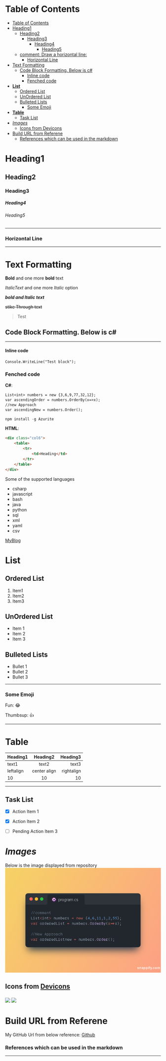 [Create Table of Contents for the below Content]: #
# Table of Contents
- [Table of Contents](#table-of-contents)
- [Heading1](#heading1)
  - [Heading2](#heading2)
    - [Heading3](#heading3)
        - [Heading4](#heading4)
          - [Heading5](#heading5)
  - [comment: Draw a horizontal line:](#comment-draw-a-horizontal-line)
    - [Horizontal Line](#horizontal-line)
- [Text Formatting](#text-formatting)
  - [Code Block Formatting. Below is c#](#code-block-formatting-below-is-c)
      - [Inline code](#inline-code)
    - [Fenched code](#fenched-code)
- [**List**](#list)
  - [Ordered List](#ordered-list)
  - [UnOrdered List](#unordered-list)
  - [Bulleted Lists](#bulleted-lists)
    - [Some Emoji](#some-emoji)
- [**Table**](#table)
  - [Task List](#task-list)
- [*Images*](#images)
  - [Icons from Devicons](#icons-from-devicons)
- [Build URL from Referene](#build-url-from-referene)
    - [References which can be used in the markdown](#references-which-can-be-used-in-the-markdown)



[comment: Different heading formats supported]: # 
# Heading1
## Heading2
### Heading3
##### Heading4
###### Heading5

[comment: Draw a horizontal line]: #
---
### Horizontal Line
---

[Different Text formats]: #
# Text Formatting
**Bold** and one more __bold__ text

*ItalicText* and one more _Italic_ option

***bold and Italic text***

~~stike Through text~~


> Test

[code block we can use]: #
## Code Block Formatting. Below is c#
---

#### Inline code
`Console.WriteLine("Test block");` 

### Fenched code
**C#**:

```Csharp
List<int> numbers = new {3,6,9,77,32,12};
var ascendingOrder = numbers.OrderBy(x=>x);
//new Approach
var ascendingNew = numbers.Order();
````

```powershell
npm install -g Azurite
```

**HTML**:
```html
<div class="col6">
    <table>
        <tr>
            <td>Heading</td>
        </tr>
    </table>
</div>
```

Some of the supported languages

- csharp
- javascript
- bash
- java
- python
- sql
- xml
- yaml
- csv


[MyBlog](https://rmanimaran.wordpress.com)

# **List**

## Ordered List
1. Item1
1. Item2
2. Item3

## UnOrdered List
- Item 1
- Item 2
- Item 3

## Bulleted Lists
* Bullet 1 
* Bullet 2
* Bullet 3
---
### Some Emoji
Fun: :joy:

Thumbsup: :thumbsup:

---

# **Table**
| **Heading1** | **Heading2** | **Heading3** |
| :--- | :----: | --: |
|text1|text2|text3|
|leftalign|center align|rightalign|
|10|10|10|

---

## Task List
- [x] Action Item 1
- [x] Action Item 2
- [ ] Pending Action Item 3 


# *Images*
Below is the image displayed from repository
![codesnippetImage](Snap.png)


## Icons from [Devicons](https://devicon.dev/)

> ##### 
<img width="30px" src="https://cdn.jsdelivr.net/gh/devicons/devicon/icons/azure/azure-original.svg" />

<img width="80px" src="https://cdn.jsdelivr.net/gh/devicons/devicon/icons/visualstudio/visualstudio-plain-wordmark.svg" />
          

# Build URL from Referene


My GitHub Url from below reference: [Github]


### References which can be used in the markdown
---

[Github]: https://github.com/r-manimaran 'Maran GitHub'
[Blog]: https://rmanimaran.wordpress.com 'Maran Blog'


